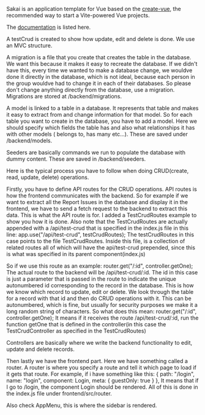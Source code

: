 Sakai is an application template for Vue based on the [create-vue](https://github.com/vuejs/create-vue), the recommended way to start a Vite-powered Vue projects.

The [documentation](https://sakai.primevue.org/documentation) is listed here.

A testCrud is created to show how update, edit and delete is done.
We use an MVC structure.

A migration is a file that you create that creates the table in the database. We want this because it makes it easy to recreate the database. If we didn't have this, every time we wanted to make a database change, we wouldve done it directly in the database, which is not ideal, because each person in the group wouldve had to change it in each of their databases. So please don't change anything directly from the database, use a migration. Migrations are stored at /backend/migrations.

A model is linked to a table in a database. It represents that table and makes it easy to extract from and change information for that model. So for each table you want to create in the database, you have to add a model. Here we should specify which fields the table has and also what relationships it has with other models ( belongs to, has many etc...). These are saved under /backend/models.

Seeders are basically commands we run to populate the database with dummy content. These are saved in /backend/seeders.

Here is the typical process you have to follow when doing CRUD(create, read, update, delete) operations.

Firstly, you have to define API routes for the CRUD operations. API routes is how the frontend communicates with the backend. So for example if we want to extract all the Report Issues in the database and display it in the frontend, we have to send a fetch request to the backend to extract this data. This is what the API route is for. I added a TestCrudRoutes example to show you how it is done. Also note that the TestCrudRoutes are actually appended with a /api/test-crud that is specified in the index.js file in this line: app.use("/api/test-crud", testCrudRoutes); The testCrudRoutes in this case points to the file TestCrudRoutes. Inside this file, is a collection of related routes all of which will have the api/test-crud prepended, since this is what was specified in its parent component(index.js)

So if we use this route as an example: router.get("/:id", controller.getOne); The actual route to the backend will be /api/test-crud/:id. The id in this case is just a parameter that is passed in the route to indicate the unique autonumbered id corresponding to the record in the database. This is how we know which record to update, edit or delete. We look through the table for a record with that id and then do CRUD operations with it. This can be autonumbered, which is fine, but usually for security purposes we make it a long random string of characters. So what does this mean: router.get("/:id", controller.getOne); It means if it receives the route /api/test-crud/:id, run the function getOne that is defined in the controller(in this case the TestCrudController as specified in the TestCrudRoutes)

Controllers are basically where we write the backend functionality to edit, update and delete records.

Then lastly we have the frontend part. Here we have something called a router. A router is where you specify a route and tell it which page to load if it gets that route. For example, if i have something like this: { path: "/login", name: "login", component: Login, meta: { guestOnly: true } },
It means that if I go to /login, the component Login should be rendered. All of this is done in the index.js file under frontend/src/router.

Also check AppMenu, this is where the sidebar is rendered.
